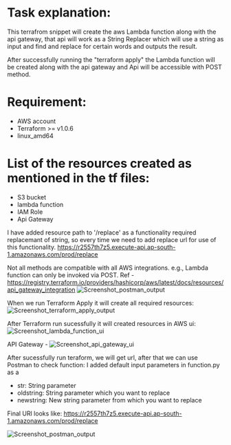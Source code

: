 # Task explanation:
This terrafrom snippet will create the aws Lambda function along with the api gateway, that api will work as a String Replacer which will use a string as input and find and replace for certain words and outputs the result.

After successfully running the "terraform apply" the Lambda function will be created along with the api gateway and Api will be accessible with POST method.

# Requirement:
* AWS account
* Terraform >= v1.0.6 
* linux_amd64

# List of the resources created as mentioned in the tf files:
* S3 bucket
* lambda function
* IAM Role
* Api Gateway

I have added resource path to '/replace' as a functionality required replacemant of string, so every time we need to add replace url for use of this functionality.
https://r2557th7z5.execute-api.ap-south-1.amazonaws.com/prod/replace

Not all methods are compatible with all AWS integrations. e.g., Lambda function can only be invoked via POST. 
Ref - https://registry.terraform.io/providers/hashicorp/aws/latest/docs/resources/api_gateway_integration
![Screenshot_postman_output](https://user-images.githubusercontent.com/49921401/140655501-b6aff0cb-c713-4d66-8ae9-78ea5917c52e.png)


When we run Terraform Apply it will create all required resources:
![Screenshot_terraform_apply_output](https://user-images.githubusercontent.com/49921401/140653620-658e8945-cad0-49df-8b08-1f527c198603.png)

After Terraform run sucessfully it will created resources in AWS ui:
![Screenshot_lambda_function_ui](https://user-images.githubusercontent.com/49921401/140653850-ae90599c-98d7-437c-9f8e-d1f4807b690d.png)

API Gateway - 
![Screenshot_api_gateway_ui](https://user-images.githubusercontent.com/49921401/140655402-b1ec8ed8-36d8-4ff3-a125-7fac741e76e4.png)

After sucessfully run teraform, we will get url, after that we can use Postman to check function:
I added default input parameters in function.py as a
* str: String parameter 
* oldstring: String parameter which you want to replace
* newstring: New string parameter from which you want to replace

Final URl looks like:
https://r2557th7z5.execute-api.ap-south-1.amazonaws.com/prod/replace

![Screenshot_postman_output](https://user-images.githubusercontent.com/49921401/140653905-0cf169f6-0cd3-46e3-9c1a-b33a95bc2593.png)

